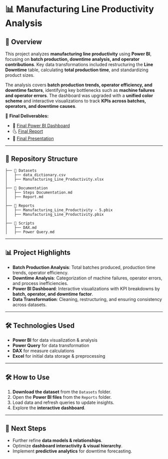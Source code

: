 # 📊 Manufacturing Line Productivity Analysis

## 📌 Overview  
This project analyzes **manufacturing line productivity** using **Power BI**, focusing on **batch production, downtime analysis, and operator contributions**. Key data transformations included restructuring the **Line Downtime** table, calculating **total production time**, and standardizing product sizes.  

The analysis covers **batch production trends, operator efficiency, and downtime factors**, identifying key bottlenecks such as **machine failures and operator errors**. The dashboard was upgraded with a **unified color scheme** and interactive visualizations to track **KPIs across batches, operators, and downtime causes**.  

🚀 **Final Deliverables:**
- 🔗 [Final Power BI Dashboard](https://app.powerbi.com/view?r=eyJrIjoiZmNiZTNlMjEtMDA4MC00ZjJjLWFmMGEtMjA2ZDgyMmZlOTUxIiwidCI6IjIwODJkZTQ2LTFhZmEtNGI2NC1hNDQwLTY1NThmODBlOTg0MCIsImMiOjh9)
- 🌜 [Final Report](Documentation/Report.md)
- 📝 [Final Presentation](https://gamma.app/docs/Manufacturing-Line-Productivity--qqup867hiqoir19?mode=doc)

---

## 📂 Repository Structure  
```
├── 📁 Datasets
│   ├── data_dictionary.csv
│   ├── Manufacturing_Line_Productivity.xlsx
│
├── 📁 Documentation
│   ├── Steps Documentation.md
│   ├── Report.md
│
├── 📁 Reports
│   ├── Manufacturing_Line_Productivity - 5.pbix
│   ├── Manufacturing_Line_Productivity.pbix
│
├── 📁 Scripts
│   ├── DAX.md
│   ├── Power Query.md
```

---

## 📊 Project Highlights  
- **Batch Production Analysis**: Total batches produced, production time trends, operator efficiency.
- **Downtime Analysis**: Categorization of machine failures, operator errors, and process inefficiencies.
- **Power BI Dashboard**: Interactive visualizations with KPI breakdowns by **batch, operator, and downtime factor**.
- **Data Transformation**: Cleaning, restructuring, and ensuring consistency across datasets.

---

## 🛠 Technologies Used  
- **Power BI** for data visualization & analysis
- **Power Query** for data transformation
- **DAX** for measure calculations
- **Excel** for initial data storage & preprocessing

---

## 🛠 How to Use
1. **Download the dataset** from the `Datasets` folder.
2. Open the **Power BI files** from the `Reports` folder.
3. Load data and refresh queries to update insights.
4. Explore the **interactive dashboard**.

---

## 🚀 Next Steps  
- Further refine **data models & relationships**.
- Optimize **dashboard interactivity & visual hierarchy**.
- Implement **predictive analytics** for downtime forecasting.
